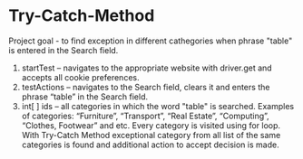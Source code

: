 # Try-Catch-Method
Project goal - to find exception in different cathegories when phrase "table" is entered in the Search field. 
1. startTest – navigates to the appropriate website with driver.get and accepts all cookie preferences.
2. testActions – navigates to the Search field, clears it and enters the phrase “table” in the Search field.
3. int[ ] ids – all categories in which the word "table" is searched. Examples of categories: “Furniture”, “Transport”, “Real Estate”, “Computing”, “Clothes, Footwear” and etc. 
Every category is visited using for loop. 
With Try-Catch Method exceptional category from all list of the same categories is found and additional action to accept decision is made. 
